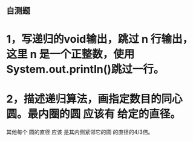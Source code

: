 ## 自测题

# 1，写递归的void输出，跳过 n 行输出，这里 n 是一个正整数，使用System.out.println()跳过一行。

# 2，描述递归算法，画指定数目的同心圆。最内圈的圆 应该有 给定的直径。
其他每个 圆的直径 应该 是其内侧紧邻它的圆 的直径的4/3倍。

